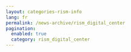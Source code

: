 ```yaml
---
layout: categories-rism-info
lang: fr
permalink: /news-archive/rism_digital_center
pagination: 
  enabled: true
  category: rism_digital_center
---
```

